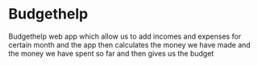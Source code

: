 # Budgethelp
Budgethelp web app which allow us to add incomes and expenses for certain month and the app then calculates the money we have made and the money we have spent so far and then gives us the budget
